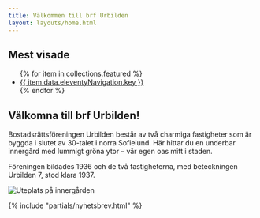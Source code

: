 ```yaml
---
title: Välkommen till brf Urbilden
layout: layouts/home.html
---
```


<section>
<h2>Mest visade</h2>

<ul class="featured">
{% for item in collections.featured %}
  <li>
    <a href="{{ item.url }}">{{ item.data.eleventyNavigation.key }}</a>
  </li>
{% endfor %}
</ul>
</section>

## Välkomna till brf Urbilden!

Bostadsrättsföreningen Urbilden består av två charmiga fastigheter som är byggda i slutet av 30-talet i norra Sofielund. Här hittar du en underbar innergård med lummigt gröna ytor – vår egen oas mitt i staden.

Föreningen bildades 1936 och de två fastigheterna, med beteckningen Urbilden 7, stod klara 1937.

![Uteplats på innergården](/assets/images/Uteplats.brfUrbilden-e1548797532887.jpg)

{% include "partials/nyhetsbrev.html" %}
